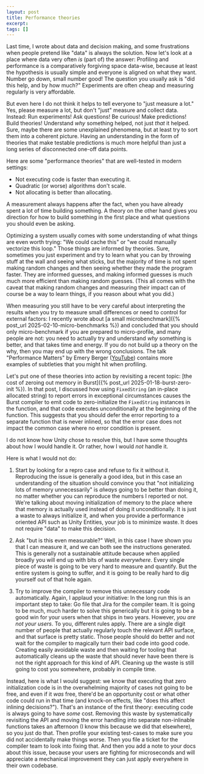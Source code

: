 ```yaml
---
layout: post
title: Performance theories
excerpt:
tags: []
---
```


Last time, I wrote about data and decision making, and some frustrations when people pretend like "data" is always the solution. Now let's look at a place where data very often _is_ (part of) the answer: Profiling and performance is a comparatively forgiving space data-wise, because at least the hypothesis is usually simple and everyone is aligned on what they want. Number go down, small number good! The question you usually ask is "did this help, and by how much?" Experiments are often cheap and measuring regularly is very affordable.

But even here I do not think it helps to tell everyone to "just measure a lot." Yes, please measure a lot, but don't "just" measure and collect data. Instead: Run experiments! Ask questions! Be curious! Make predictions! Build theories! Understand _why_ something helped, not just _that_ it helped. Sure, maybe there are some unexplained phenomena, but at least try to sort them into a coherent picture. Having an understanding in the form of theories that make testable predictions is much more helpful than just a long series of disconnected one-off data points.

Here are some "performance theories" that are well-tested in modern settings:
 * Not executing code is faster than executing it.
 * Quadratic (or worse) algorithms don't scale.
 * Not allocating is better than allocating.

A measurement always happens after the fact, when you have already spent a lot of time building something. A theory on the other hand gives you direction for how to build something in the first place and what questions you should even be asking.

Optimizing a system usually comes with some understanding of what things are even worth trying: "We could cache this" or "we could manually vectorize this loop." Those things are informed by theories. Sure, sometimes you just experiment and try to learn what you can by throwing stuff at the wall and seeing what sticks, but the majority of time is not spent making random changes and then seeing whether they made the program faster. They are informed guesses, and making informed guesses is much much more efficient than making random guesses. (This all comes with the caveat that making random changes and measuring their impact can of course be a way to learn things, if you reason about what you did.)

When measuring you still have to be very careful about interpreting the results when you try to measure small differences or need to control for external factors: I recently wrote about [a small microbenchmark]({% post_url 2025-02-10-micro-benchmarks %}) and concluded that you should only micro-benchmark if you are prepared to micro-profile, and many people are not: you need to actually try and understand _why_ something is better, and that takes time and energy. If you do not build up a theory on the why, then you may end up with the wrong conclusions. The talk "Performance Matters" by Emery Berger ([YouTube](https://youtu.be/r-TLSBdHe1A?si=Iwu8235ZR05DvUhb&t=435)) contains more examples of subtleties that you might hit when profiling.

Let's put one of these theories into action by revisiting a recent topic: [the cost of zeroing out memory in Burst]({% post_url 2025-01-18-burst-zero-init %}). In that post, I discussed how using `FixedString` (an in-place allocated string) to report errors in exceptional circumstances causes the Burst compiler to emit code to zero-initialize the `FixedString` instances in the function, and that code executes unconditionally at the beginning of the function. This suggests that you should defer the error reporting to a separate function that is never inlined, so that the error case does not impact the common case where no error condition is present.

I do not know how Unity chose to resolve this, but I have some thoughts about how I would handle it. Or rather, how I would _not_ handle it.

Here is what I would not do: 

1. Start by looking for a repro case and refuse to fix it without it. Reproducing the issue is generally a good idea, but in this case an understanding of the situation should convince you that "not initializing lots of memory unnecessarily" is _always_ going to be better than doing it, no matter whether you can reproduce the numbers I reported or not. We're talking about moving initialization of memory to the place where that memory is actually used instead of doing it unconditionally. It is just a waste to always initialize it, and when you provide a performance oriented API such as Unity Entities, your job is to minimize waste. It does not require "data" to make this decision.

2. Ask "but is this even measurable?" Well, in this case I have shown you that I can measure it, and we can both see the instructions generated. This is generally not a sustainable attitude because when applied broadly you will end up with bits of waste _everywhere_. Every single piece of waste is going to be very hard to measure and quantify. But the entire system is going to suffer, and it is going to be really hard to dig yourself out of that hole again.

3. Try to improve the compiler to remove this unnecessary code automatically. Again, I applaud your initiative: In the long run this is an important step to take: Go file that Jira for the compiler team. It is going to be much, much harder to solve this generically but it is going to be a good win for your users when that ships in two years. However, _you are not your users_. To you, different rules apply. There are a single digit number of people that actually regularly touch the relevant API surface, and that surface is pretty static. Those people should do better and not wait for the compiler to magically turn their bad code into good code. Creating easily avoidable waste and then waiting for tooling that automatically cleans up the waste that should never have been there is not the right approach for this kind of API. Cleaning up the waste is still going to cost you somewhere, probably in compile time.

Instead, here is what I would suggest: we know that executing that zero initialization code is in the overwhelming majority of cases not going to be free, and even if it _was_ free, there'd be an opportunity cost or what other code could run in that time (and knock-on effects, like "does this affect inlining decisions?"). That's an instance of the first theory: executing code is always going to have _some_ cost. Removing this waste by systematically revisiting the API and moving the error handling into separate non-inlinable functions takes an afternoon (I know this because we did that elsewhere), so you just do that. Then profile your existing test-cases to make sure you did not accidentally make things worse. Then you file a ticket for the compiler team to look into fixing that. And then you add a note to your docs about this issue, because your users are fighting for microseconds and will appreciate a mechanical improvement they can just apply everywhere in their own codebase.
